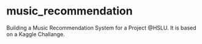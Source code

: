 # music_recommendation
Building a Music Recommendation System for a Project @HSLU. It is based on a Kaggle Challange.
